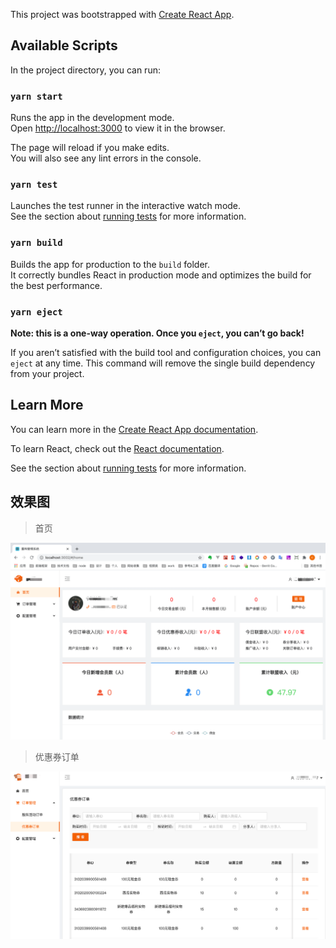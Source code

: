 This project was bootstrapped with [Create React App](https://github.com/facebook/create-react-app).

## Available Scripts

In the project directory, you can run:

### `yarn start`

Runs the app in the development mode.<br />
Open [http://localhost:3000](http://localhost:3000) to view it in the browser.

The page will reload if you make edits.<br />
You will also see any lint errors in the console.

### `yarn test`

Launches the test runner in the interactive watch mode.<br />
See the section about [running tests](https://facebook.github.io/create-react-app/docs/running-tests) for more information.

### `yarn build`

Builds the app for production to the `build` folder.<br />
It correctly bundles React in production mode and optimizes the build for the best performance.

### `yarn eject`

**Note: this is a one-way operation. Once you `eject`, you can’t go back!**

If you aren’t satisfied with the build tool and configuration choices, you can `eject` at any time. This command will remove the single build dependency from your project.

## Learn More

You can learn more in the [Create React App documentation](https://facebook.github.io/create-react-app/docs/getting-started).

To learn React, check out the [React documentation](https://reactjs.org/).

See the section about [running tests](https://facebook.github.io/create-react-app/docs/running-tests) for more information.

## 效果图

> 首页

![首页](https://github.com//machao07/image-store/blob/master/react-admin/home.png?raw=true "首页")<br />

> 优惠券订单

![优惠券订单](https://github.com//machao07/image-store/blob/master/react-admin/coupon_order.png?raw=true "优惠券订单")
